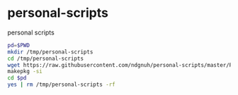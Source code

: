 # personal-scripts
personal scripts

```sh
pd=$PWD
mkdir /tmp/personal-scripts
cd /tmp/personal-scripts
wget https://raw.githubusercontent.com/ndgnuh/personal-scripts/master/PKGBUILD
makepkg -si 
cd $pd
yes | rm /tmp/personal-scripts -rf
```

